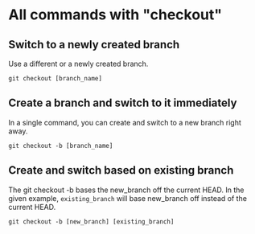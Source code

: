 # All commands with "checkout"

## Switch to a newly created branch

Use a different or a newly created branch.

`git checkout [branch_name]`

## Create a branch and switch to it immediately

In a single command, you can create and switch to a new branch right away.

`git checkout -b [branch_name]`

## Create and switch based on existing branch

The git checkout -b bases the new_branch off the current HEAD. In the given example, `existing_branch` will base new_branch off instead of the current HEAD.

`git checkout -b [new_branch] [existing_branch]`
